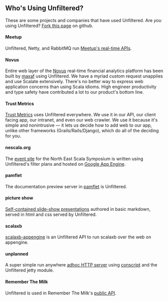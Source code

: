 Who's Using Unfiltered?
-----------------------

These are some projects and companies that have used Unfiltered. Are
*you* using Unfiltered?
[Fork this page](https://github.com/n8han/Unfiltered/blob/master/docs/99.markdown)
on github.

#### Meetup

Unfiltered, Netty, and RabbitMQ run [Meetup's real-time APIs](http://making.meetup.com/post/2929945070/real-life-meetups-deserve-real-time-apis).

#### Novus

Entire web layer of the [Novus](https://www.novus.com/) real-time financial analytics platform has been built by [maxaf](https://github.com/maxaf) using Unfiltered. We have a myriad custom request unapplies and use Scalate extensively. There's no better way to express web application concerns than using Scala idioms. High engineer productivity and type safety have contributed a lot to our product's bottom line.

#### Trust Metrics

[Trust Metrics](http://www.trustmetrics.com) uses Unfiltered everywhere.  We use it in our API, our client facing app, our intranet, and even our web crawler. We use it because it's simple and nonintrusive — it lets us decide how to add web to our app, unlike other frameworks (Grails/Rails/Django), which do all of the deciding for you.  

#### nescala.org

The [event site](http://nescala.org/) for the North East Scala Symposium is written using Unfiltered's filter plans and hosted on [Google App Engine](http://code.google.com/appengine/).

#### pamflet

The documentation preview server in [pamflet](https://github.com/n8han/pamflet/) is Unfiltered.

#### picture show

[Self-contained slide-show presentations](https://github.com/softprops/picture-show#readme) authored in basic markdown, served in html and css served by Unfiltered.

#### scalaxb

[scalaxb-appengine](http://scalaxb.org/scalaxb-appengine) is an Unfiltered API to run scalaxb over the web on appengine.

#### unplanned

A super simple run anywhere [adhoc HTTP server](https://github.com/softprops/unplanned#readme) using [conscript](https://github.com/n8han/conscript#readme) and the Unfiltered jetty module.

#### Remember The Milk

Unfiltered is used in Remember The Milk's [public API](http://www.rememberthemilk.com/services/api/).
